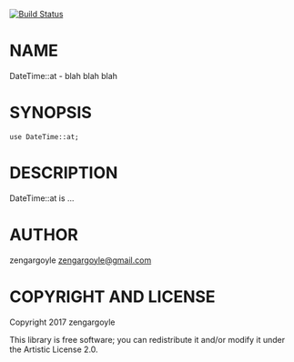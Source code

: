 [![Build Status](https://travis-ci.org/zengargoyle/p6-DateTime-at.svg?branch=master)](https://travis-ci.org/zengargoyle/p6-DateTime-at)

NAME
====

DateTime::at - blah blah blah

SYNOPSIS
========

    use DateTime::at;

DESCRIPTION
===========

DateTime::at is ...

AUTHOR
======

zengargoyle <zengargoyle@gmail.com>

COPYRIGHT AND LICENSE
=====================

Copyright 2017 zengargoyle

This library is free software; you can redistribute it and/or modify it under the Artistic License 2.0.
